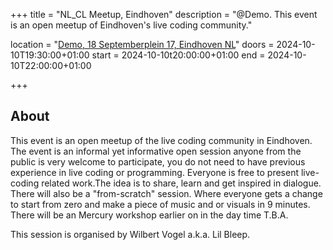 +++
title       = "NL_CL Meetup, Eindhoven"
description = "@Demo. This event is an open meetup of Eindhoven's live coding community."

location    = "[Demo, 18 Septemberplein 17, Eindhoven NL](https://www.openstreetmap.org/way/271556622)"
doors       = 2024-10-10T19:30:00+01:00
start       = 2024-10-10t20:00:00+01:00
end         = 2024-10-10T22:00:00+01:00


+++

## About

This event is an open meetup of the live coding community in Eindhoven. The event is an informal yet informative open session anyone from the public is very welcome to participate, you do not need to have previous experience in live coding or programming. Everyone is free to present live-coding related work.The idea is to share, learn and get inspired in dialogue. There will also be a "from-scratch" session. Where everyone gets a change to start from zero and make a piece of music and or visuals in 9 minutes. There will be an Mercury workshop earlier on in the day time T.B.A.

This session is organised by Wilbert Vogel a.k.a. Lil Bleep.

